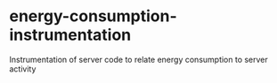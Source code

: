 # energy-consumption-instrumentation
Instrumentation of server code to relate energy consumption to server activity
